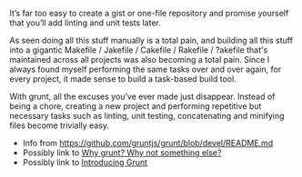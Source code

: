 It’s far too easy to create a gist or one-file repository and promise yourself that you’ll add linting and unit tests later. 

As seen doing all this stuff manually is a total pain, and building all this stuff into a gigantic Makefile / Jakefile / Cakefile / Rakefile / ?akefile that's maintained across all projects was also becoming a total pain. Since I always found myself performing the same tasks over and over again, for every project, it made sense to build a task-based build tool.

With grunt, all the excuses you’ve ever made just disappear. Instead of being a chore, creating a new project and performing repetitive but necessary tasks such as linting, unit testing, concatenating and minifying files become trivially easy.

* Info from <https://github.com/gruntjs/grunt/blob/devel/README.md>
* Possibly link to [Why grunt? Why not something else?](http://benalman.com/news/2012/08/why-grunt/)
* Possibly link to [Introducing Grunt](http://weblog.bocoup.com/introducing-grunt/)
